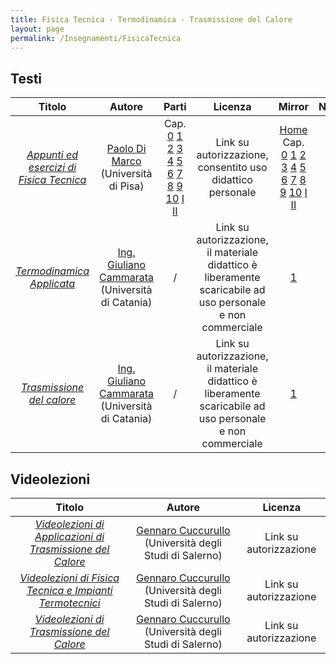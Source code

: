 ```yaml
---
title: Fisica Tecnica - Termodinamica - Trasmissione del Calore
layout: page
permalink: /Insegnamenti/FisicaTecnica
--- 
```


## Testi

| Titolo | Autore | Parti | Licenza | Mirror | Note |
| :---: | :---: | :---: | :---: | :---: | :---: |
| [_Appunti ed esercizi di Fisica Tecnica_](http://www.den.unipi.it/paolo.dimarco/eps/ftmtidx1011.htm) | [Paolo Di Marco](https://unimap.unipi.it/cercapersone/dettaglio.php?ri=262) (Università di Pisa) | Cap. [0](http://www.den.unipi.it/paolo.dimarco/eps/front16.pdf) [1](http://www.den.unipi.it/paolo.dimarco/eps/C1ftd10.pdf) [2](http://www.den.unipi.it/paolo.dimarco/eps/C2tst09.pdf) [3](http://www.den.unipi.it/paolo.dimarco/eps/C3eqb11.pdf) [4](http://www.den.unipi.it/paolo.dimarco/eps/C4ctd11.pdf) [5](http://www.den.unipi.it/paolo.dimarco/eps/C5ber09.pdf) [6](http://www.den.unipi.it/paolo.dimarco/eps/C6mts11.pdf) [7](http://www.den.unipi.it/paolo.dimarco/eps/C7mtm07.pdf) [8](http://www.den.unipi.it/paolo.dimarco/eps/C8mto09.pdf) [9](http://www.den.unipi.it/paolo.dimarco/eps/C9hte10.pdf) [10](http://www.den.unipi.it/paolo.dimarco/eps/C10psi16.pdf) [I](http://www.den.unipi.it/paolo.dimarco/eps/App06-a.pdf) [II](http://www.den.unipi.it/paolo.dimarco/eps/App11-b.pdf) | Link su autorizzazione, consentito uso didattico personale | [Home](https://web.archive.org/web/20211006114000/http://www.den.unipi.it/paolo.dimarco/eps/ftmtidx1011.htm) Cap. [0](https://web.archive.org/web/20211006124848/http://www.den.unipi.it/paolo.dimarco/eps/front16.pdf) [1](https://web.archive.org/web/20211006124924/http://www.den.unipi.it/paolo.dimarco/eps/C1ftd10.pdf) [2](https://web.archive.org/web/20211006124952/http://www.den.unipi.it/paolo.dimarco/eps/C2tst09.pdf) [3](https://web.archive.org/web/20211006125025/http://www.den.unipi.it/paolo.dimarco/eps/C3eqb11.pdf) [4](https://web.archive.org/web/20211006125048/http://www.den.unipi.it/paolo.dimarco/eps/C4ctd11.pdf) [5](https://web.archive.org/web/20180714071506/http://www.den.unipi.it/paolo.dimarco/eps/C5ber09.pdf) [6](https://web.archive.org/web/20211006125302/http://www.den.unipi.it/paolo.dimarco/eps/C6mts11.pdf) [7](https://web.archive.org/web/20211006125438/http://www.den.unipi.it/paolo.dimarco/eps/C7mtm07.pdf) [8](https://web.archive.org/web/20211006125507/http://www.den.unipi.it/paolo.dimarco/eps/C8mto09.pdf) [9](https://web.archive.org/web/20211006125538/http://www.den.unipi.it/paolo.dimarco/eps/C9hte10.pdf) [10](https://web.archive.org/web/20211006125607/http://www.den.unipi.it/paolo.dimarco/eps/C10psi16.pdf) [I](https://web.archive.org/web/20211006125715/http://www.den.unipi.it/paolo.dimarco/eps/App06-a.pdf) [II](https://web.archive.org/web/20211006125740/http://www.den.unipi.it/paolo.dimarco/eps/App11-b.pdf) | |
| [_Termodinamica Applicata_](https://giulianocammarata.it/TERMODINAMICA%20APPLICATA%20.pdf) | [Ing. Giuliano Cammarata](https://giulianocammarata.it/) (Università di Catania) | / | Link su autorizzazione, il materiale didattico è liberamente scaricabile ad uso personale e non commerciale | [1](https://web.archive.org/web/20210424180705/http://www.giulianocammarata.it/TERMODINAMICA%20APPLICATA%20.pdf) | |
| [_Trasmissione del calore_](https://giulianocammarata.it/TRASMISSIONE%20DEL%20CALORE.pdf) |  [Ing. Giuliano Cammarata](https://giulianocammarata.it/) (Università di Catania) | / | Link su autorizzazione, il materiale didattico è liberamente scaricabile ad uso personale e non commerciale | [1](https://web.archive.org/web/20210424152015/http://www.giulianocammarata.it/TRASMISSIONE%20DEL%20CALORE.pdf) | |

## Videolezioni

| Titolo | Autore | Licenza |
| :---: | :---: | :---: | 
| [_Videolezioni di Applicazioni di Trasmissione del Calore_](https://www.rinocuccurullo.com/copia-di-videolezioni-tc) | [Gennaro Cuccurullo](https://docenti.unisa.it/001710/home) (Università degli Studi di Salerno) | Link su autorizzazione |
| [_Videolezioni di Fisica Tecnica e Impianti Termotecnici_](https://www.rinocuccurullo.com/videolezioni-ft) | [Gennaro Cuccurullo](https://docenti.unisa.it/001710/home) (Università degli Studi di Salerno) | Link su autorizzazione |
| [_Videolezioni di Trasmissione del Calore_](https://www.rinocuccurullo.com/videolezioni-tc) | [Gennaro Cuccurullo](https://docenti.unisa.it/001710/home) (Università degli Studi di Salerno) | Link su autorizzazione |
